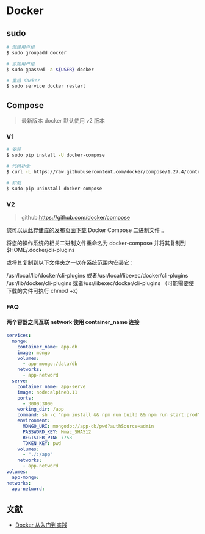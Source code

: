# Docker

## sudo

```bash
# 创建用户组
$ sudo groupadd docker

# 添加用户组
$ sudo gpasswd -a ${USER} docker

# 重启 docker
$ sudo service docker restart
```

## Compose

> 最新版本 docker 默认使用 v2 版本

### V1

```bash
# 安装
$ sudo pip install -U docker-compose

# 代码补全
$ curl -L https://raw.githubusercontent.com/docker/compose/1.27.4/contrib/completion/bash/docker-compose > /etc/bash_completion.d/docker-compose

# 卸载
$ sudo pip uninstall docker-compose
```

### V2

> github:https://github.com/docker/compose

[您可以从此存储库的发布页面下载](https://github.com/docker/compose/releases) Docker Compose 二进制文件 。

将您的操作系统的相关二进制文件重命名为 docker-compose 并将其复制到$HOME/.docker/cli-plugins

或将其复制到以下文件夹之一以在系统范围内安装它：

/usr/local/lib/docker/cli-plugins 或者/usr/local/libexec/docker/cli-plugins
/usr/lib/docker/cli-plugins 或者/usr/libexec/docker/cli-plugins
（可能需要使下载的文件可执行 chmod +x）

### FAQ

#### 两个容器之间互联 network 使用 container_name 连接

```yml
services:
  mongo:
    container_name: app-db
    image: mongo
    volumes:
      - app-mongo:/data/db
    networks:
      - app-netword
  serve:
    container_name: app-serve
    image: node:alpine3.11
    ports:
      - 3000:3000
    working_dir: /app
    command: sh -c "npm install && npm run build && npm run start:prod"
    environment:
      MONGO_URI: mongodb://app-db/pwd?authSource=admin
      PASSWORD_KEY: Hmac_SHA512
      REGISTER_PIN: 7758
      TOKEN_KEY: pwd
    volumes:
      - "./:/app"
    networks:
      - app-netword
volumes:
  app-mongo:
networks:
  app-netword:
```

## 文献

- [Docker 从入门到实践](https://github.com/yeasy/docker_practice)
